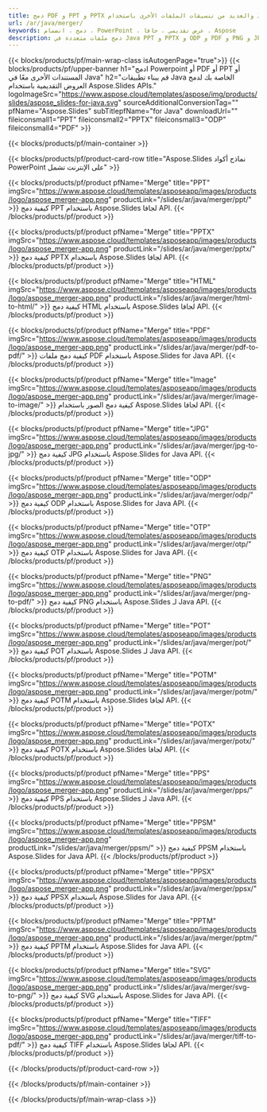```yaml
---
title: دمج PDF و PPT و PPTX والعديد من تنسيقات الملفات الأخرى باستخدام Java
url: /ar/java/merger/
keywords: دمج ، انضمام ، PowerPoint ، عرض تقديمي ، جافا ، Aspose
description: دمج ملفات متعددة في Java PPT و PPTX و ODP و PDF و PNG و JPG وغيرها الكثير.
---
```

{{< blocks/products/pf/main-wrap-class isAutogenPage="true">}}
{{< blocks/products/pf/upper-banner h1="ادمج Powerpoint أو PDF أو PPT أو المستندات الأخرى معًا في Java" h2="قم ببناء تطبيقات Java الخاصة بك لدمج العروض التقديمية باستخدام Aspose.Slides APIs." logoImageSrc="https://www.aspose.cloud/templates/aspose/img/products/slides/aspose_slides-for-java.svg" sourceAdditionalConversionTag="" pfName="Aspose.Slides" subTitlepfName="for Java" downloadUrl="" fileiconsmall1="PPT" fileiconsmall2="PPTX" fileiconsmall3="ODP" fileiconsmall4="PDF" >}}

{{< blocks/products/pf/main-container >}}

{{< blocks/products/pf/product-card-row title="Aspose.Slides نماذج أكواد PowerPoint على الإنترنت تشمل" >}}

{{< blocks/products/pf/product pfName="Merge" title="PPT" imgSrc="https://www.aspose.cloud/templates/asposeapp/images/products/logo/aspose_merger-app.png" productLink="/slides/ar/java/merger/ppt/" >}}
كيفية دمج PPT باستخدام Aspose.Slides لجافا API.
{{< /blocks/products/pf/product >}}

{{< blocks/products/pf/product pfName="Merge" title="PPTX" imgSrc="https://www.aspose.cloud/templates/asposeapp/images/products/logo/aspose_merger-app.png" productLink="/slides/ar/java/merger/pptx/" >}}
كيفية دمج PPTX باستخدام Aspose.Slides لجافا API.
{{< /blocks/products/pf/product >}}

{{< blocks/products/pf/product pfName="Merge" title="HTML" imgSrc="https://www.aspose.cloud/templates/asposeapp/images/products/logo/aspose_merger-app.png" productLink="/slides/ar/java/merger/html-to-html/" >}}
كيفية دمج HTML باستخدام Aspose.Slides لجافا API.
{{< /blocks/products/pf/product >}}

{{< blocks/products/pf/product pfName="Merge" title="PDF" imgSrc="https://www.aspose.cloud/templates/asposeapp/images/products/logo/aspose_merger-app.png" productLink="/slides/ar/java/merger/pdf-to-pdf/" >}}
كيفية دمج ملفات PDF باستخدام Aspose.Slides for Java API.
{{< /blocks/products/pf/product >}}

{{< blocks/products/pf/product pfName="Merge" title="Image" imgSrc="https://www.aspose.cloud/templates/asposeapp/images/products/logo/aspose_merger-app.png" productLink="/slides/ar/java/merger/image-to-image/" >}}
كيفية دمج الصور باستخدام Aspose.Slides لجافا API.
{{< /blocks/products/pf/product >}}

{{< blocks/products/pf/product pfName="Merge" title="JPG" imgSrc="https://www.aspose.cloud/templates/asposeapp/images/products/logo/aspose_merger-app.png" productLink="/slides/ar/java/merger/jpg-to-jpg/" >}}
كيفية دمج JPG باستخدام Aspose.Slides for Java API.
{{< /blocks/products/pf/product >}}

{{< blocks/products/pf/product pfName="Merge" title="ODP" imgSrc="https://www.aspose.cloud/templates/asposeapp/images/products/logo/aspose_merger-app.png" productLink="/slides/ar/java/merger/odp/" >}}
كيفية دمج ODP باستخدام Aspose.Slides for Java API.
{{< /blocks/products/pf/product >}}

{{< blocks/products/pf/product pfName="Merge" title="OTP" imgSrc="https://www.aspose.cloud/templates/asposeapp/images/products/logo/aspose_merger-app.png" productLink="/slides/ar/java/merger/otp/" >}}
كيفية دمج OTP باستخدام Aspose.Slides for Java API.
{{< /blocks/products/pf/product >}}

{{< blocks/products/pf/product pfName="Merge" title="PNG" imgSrc="https://www.aspose.cloud/templates/asposeapp/images/products/logo/aspose_merger-app.png" productLink="/slides/ar/java/merger/png-to-pdf/" >}}
كيفية دمج PNG باستخدام Aspose.Slides لـ Java API.
{{< /blocks/products/pf/product >}}

{{< blocks/products/pf/product pfName="Merge" title="POT" imgSrc="https://www.aspose.cloud/templates/asposeapp/images/products/logo/aspose_merger-app.png" productLink="/slides/ar/java/merger/pot/" >}}
كيفية دمج POT باستخدام Aspose.Slides لـ Java API.
{{< /blocks/products/pf/product >}}

{{< blocks/products/pf/product pfName="Merge" title="POTM" imgSrc="https://www.aspose.cloud/templates/asposeapp/images/products/logo/aspose_merger-app.png" productLink="/slides/ar/java/merger/potm/" >}}
كيفية دمج POTM باستخدام Aspose.Slides لجافا API.
{{< /blocks/products/pf/product >}}

{{< blocks/products/pf/product pfName="Merge" title="POTX" imgSrc="https://www.aspose.cloud/templates/asposeapp/images/products/logo/aspose_merger-app.png" productLink="/slides/ar/java/merger/potx/" >}}
كيفية دمج POTX باستخدام Aspose.Slides لجافا API.
{{< /blocks/products/pf/product >}}

{{< blocks/products/pf/product pfName="Merge" title="PPS" imgSrc="https://www.aspose.cloud/templates/asposeapp/images/products/logo/aspose_merger-app.png" productLink="/slides/ar/java/merger/pps/" >}}
كيفية دمج PPS باستخدام Aspose.Slides لـ Java API.
{{< /blocks/products/pf/product >}}

{{< blocks/products/pf/product pfName="Merge" title="PPSM" imgSrc="https://www.aspose.cloud/templates/asposeapp/images/products/logo/aspose_merger-app.png" productLink="/slides/ar/java/merger/ppsm/" >}}
كيفية دمج PPSM باستخدام Aspose.Slides for Java API.
{{< /blocks/products/pf/product >}}

{{< blocks/products/pf/product pfName="Merge" title="PPSX" imgSrc="https://www.aspose.cloud/templates/asposeapp/images/products/logo/aspose_merger-app.png" productLink="/slides/ar/java/merger/ppsx/" >}}
كيفية دمج PPSX باستخدام Aspose.Slides for Java API.
{{< /blocks/products/pf/product >}}

{{< blocks/products/pf/product pfName="Merge" title="PPTM" imgSrc="https://www.aspose.cloud/templates/asposeapp/images/products/logo/aspose_merger-app.png" productLink="/slides/ar/java/merger/pptm/" >}}
كيفية دمج PPTM باستخدام Aspose.Slides for Java API.
{{< /blocks/products/pf/product >}}

{{< blocks/products/pf/product pfName="Merge" title="SVG" imgSrc="https://www.aspose.cloud/templates/asposeapp/images/products/logo/aspose_merger-app.png" productLink="/slides/ar/java/merger/svg-to-png/" >}}
كيفية دمج SVG باستخدام Aspose.Slides for Java API.
{{< /blocks/products/pf/product >}}

{{< blocks/products/pf/product pfName="Merge" title="TIFF" imgSrc="https://www.aspose.cloud/templates/asposeapp/images/products/logo/aspose_merger-app.png" productLink="/slides/ar/java/merger/tiff-to-pdf/" >}}
كيفية دمج TIFF باستخدام Aspose.Slides لجافا API.
{{< /blocks/products/pf/product >}}


{{< /blocks/products/pf/product-card-row >}}

{{< /blocks/products/pf/main-container >}}
    
{{< /blocks/products/pf/main-wrap-class >}}